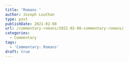 ```yaml
---
title: 'Romans '
author: Joseph Louthan
type: post
publishDate: 2021-02-08
url: /commentary-romans/2021-02-08-commentary-romans/
categories:
  - Commentary
tags:
  - 'Commentary: Romans'
draft: true
---
```

